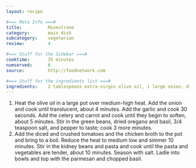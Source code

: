 ```yaml
---
layout: recipe

#=== Meta Info ===#
title: 			Minestrone
category:		main dish					
subcategory:	vegetarian
review:			4

#=== Stuff for the Sidebar ===#
cooktime:		35 minutes
numserved:		6
source:			http://foodnetwork.com

#=== Stuff for the ingredients list ===#
ingredients:	2 tablespoons extra-virgin olive oil, 1 large onion, diced, 4 cloves garlic (minced), 2 stalks celery (diced), 1 large carrot (diced), 1/3 pound green beans - trimmed and cut into 1/2-inch pieces (about 1 1/2 cups), 1 teaspoon dried oregano, 1 teaspoon dried basil, Kosher salt and freshly ground pepper, 1 28-ounce can no-salt-added diced tomatoes, 1 14-ounce can crushed tomatoes, 6 cups low-sodium chicken broth, 1 15-ounce can low-sodium kidney beans, drained and rinsed, 1 cup elbow pasta, 1/3 cup finely grated parmesan cheese, 2 tablespoons chopped fresh basil
---
```


1. Heat the olive oil in a large pot over medium-high heat. Add the onion and cook until translucent, about 4 minutes. Add the garlic and cook 30 seconds. Add the celery and carrot and cook until they begin to soften, about 5 minutes. Stir in the green beans, dried oregano and basil, 3/4 teaspoon salt, and pepper to taste; cook 3 more minutes.
2. Add the diced and crushed tomatoes and the chicken broth to the pot and bring to a boil. Reduce the heat to medium low and simmer 10 minutes. Stir in the kidney beans and pasta and cook until the pasta and vegetables are tender, about 10 minutes. Season with salt. Ladle into bowls and top with the parmesan and chopped basil.
